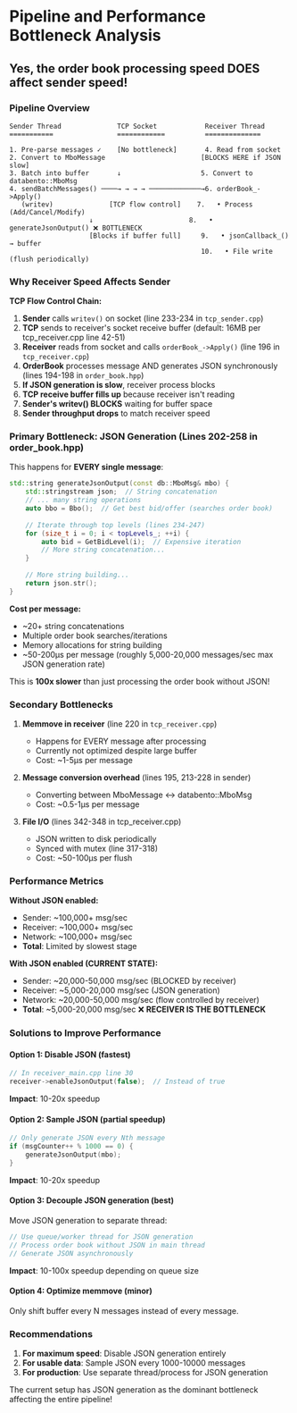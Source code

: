 # Pipeline and Performance Bottleneck Analysis

## Yes, the order book processing speed DOES affect sender speed!

### Pipeline Overview

```
Sender Thread              TCP Socket            Receiver Thread
===========                ============          ==============

1. Pre-parse messages ✓    [No bottleneck]       4. Read from socket
2. Convert to MboMessage                        [BLOCKS HERE if JSON slow]
3. Batch into buffer       ↓                    5. Convert to databento::MboMsg
4. sendBatchMessages() ────→ → → → ─────────────→6. orderBook_->Apply()
   (writev)              [TCP flow control]    7.   • Process (Add/Cancel/Modify)
                    ↓                        8.   • generateJsonOutput() ❌ BOTTLENECK
                    [Blocks if buffer full]     9.   • jsonCallback_() → buffer
                                                10.   • File write (flush periodically)
```

### Why Receiver Speed Affects Sender

**TCP Flow Control Chain:**

1. **Sender** calls `writev()` on socket (line 233-234 in `tcp_sender.cpp`)
2. **TCP** sends to receiver's socket receive buffer (default: 16MB per tcp_receiver.cpp line 42-51)
3. **Receiver** reads from socket and calls `orderBook_->Apply()` (line 196 in `tcp_receiver.cpp`)
4. **OrderBook** processes message AND generates JSON synchronously (lines 194-198 in `order_book.hpp`)
5. **If JSON generation is slow**, receiver process blocks
6. **TCP receive buffer fills up** because receiver isn't reading
7. **Sender's writev() BLOCKS** waiting for buffer space
8. **Sender throughput drops** to match receiver speed

### Primary Bottleneck: JSON Generation (Lines 202-258 in order_book.hpp)

This happens for **EVERY single message**:
```cpp
std::string generateJsonOutput(const db::MboMsg& mbo) {
    std::stringstream json;  // String concatenation
    // ... many string operations
    auto bbo = Bbo();  // Get best bid/offer (searches order book)
    
    // Iterate through top levels (lines 234-247)
    for (size_t i = 0; i < topLevels_; ++i) {
        auto bid = GetBidLevel(i);  // Expensive iteration
        // More string concatenation...
    }
    
    // More string building...
    return json.str();
}
```

**Cost per message:**
- ~20+ string concatenations
- Multiple order book searches/iterations
- Memory allocations for string building
- ~50-200μs per message (roughly 5,000-20,000 messages/sec max JSON generation rate)

This is **100x slower** than just processing the order book without JSON!

### Secondary Bottlenecks

1. **Memmove in receiver** (line 220 in `tcp_receiver.cpp`)
   - Happens for EVERY message after processing
   - Currently not optimized despite large buffer
   - Cost: ~1-5μs per message

2. **Message conversion overhead** (lines 195, 213-228 in sender)
   - Converting between MboMessage ↔ databento::MboMsg
   - Cost: ~0.5-1μs per message

3. **File I/O** (lines 342-348 in tcp_receiver.cpp)
   - JSON written to disk periodically
   - Synced with mutex (line 317-318)
   - Cost: ~50-100μs per flush

### Performance Metrics

**Without JSON enabled:**
- Sender: ~100,000+ msg/sec
- Receiver: ~100,000+ msg/sec
- Network: ~100,000+ msg/sec
- **Total**: Limited by slowest stage

**With JSON enabled (CURRENT STATE):**
- Sender: ~20,000-50,000 msg/sec (BLOCKED by receiver)
- Receiver: ~5,000-20,000 msg/sec (JSON generation)
- Network: ~20,000-50,000 msg/sec (flow controlled by receiver)
- **Total**: ~5,000-20,000 msg/sec ❌ **RECEIVER IS THE BOTTLENECK**

### Solutions to Improve Performance

#### Option 1: Disable JSON (fastest)
```cpp
// In receiver_main.cpp line 30
receiver->enableJsonOutput(false);  // Instead of true
```
**Impact**: 10-20x speedup

#### Option 2: Sample JSON (partial speedup)
```cpp
// Only generate JSON every Nth message
if (msgCounter++ % 1000 == 0) {
    generateJsonOutput(mbo);
}
```
**Impact**: 10-20x speedup

#### Option 3: Decouple JSON generation (best)
Move JSON generation to separate thread:
```cpp
// Use queue/worker thread for JSON generation
// Process order book without JSON in main thread
// Generate JSON asynchronously
```
**Impact**: 10-100x speedup depending on queue size

#### Option 4: Optimize memmove (minor)
Only shift buffer every N messages instead of every message.

### Recommendations

1. **For maximum speed**: Disable JSON generation entirely
2. **For usable data**: Sample JSON every 1000-10000 messages
3. **For production**: Use separate thread/process for JSON generation

The current setup has JSON generation as the dominant bottleneck affecting the entire pipeline!

